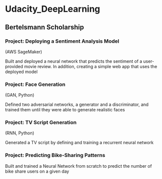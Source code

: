 # Udacity_DeepLearning

## Bertelsmann Scholarship

### Project: Deploying a Sentiment Analysis Model
(AWS SageMaker)

Built and deployed a neural network that predicts the sentiment of a user-provided movie review. In addition, creating a simple web app that uses the deployed model

### Project: Face Generation
(GAN, Python)

Defined two adversarial networks, a generator and a discriminator, and trained them until they were able to generate realistic faces

### Project: TV Script Generation
(RNN, Python)

Generated a TV script by defining and training a recurrent neural network

### Project: Predicting Bike-Sharing Patterns
Built and trained a Neural Network from scratch to predict the number of bike share users on a given day
